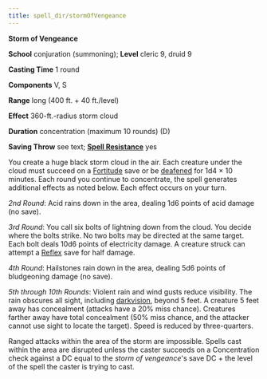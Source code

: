```yaml
---
title: spell_dir/stormOfVengeance
---
```

 **Storm of Vengeance**

**School** conjuration (summoning); **Level** cleric 9, druid 9

**Casting Time** 1 round

**Components** V, S

**Range** long (400 ft. + 40 ft./level)

**Effect** 360-ft.-radius storm cloud

**Duration** concentration (maximum 10 rounds) (D)

**Saving Throw** see text; **[Spell Resistance](../glossary#_spell-resistance)** yes

You create a huge black storm cloud in the air. Each creature under the cloud must succeed on a [Fortitude](../combat#_fortitude) save or be [deafened](../glossary#_deafened) for 1d4 × 10 minutes. Each round you continue to concentrate, the spell generates additional effects as noted below. Each effect occurs on your turn.

_2nd Round_: Acid rains down in the area, dealing 1d6 points of acid damage (no save).

_3rd Round_: You call six bolts of lightning down from the cloud. You decide where the bolts strike. No two bolts may be directed at the same target. Each bolt deals 10d6 points of electricity damage. A creature struck can attempt a [Reflex](../combat#_reflex) save for half damage.

_4th Round_: Hailstones rain down in the area, dealing 5d6 points of bludgeoning damage (no save).

_5th through 10th Rounds_: Violent rain and wind gusts reduce visibility. The rain obscures all sight, including [darkvision](../glossary#_darkvision), beyond 5 feet. A creature 5 feet away has concealment (attacks have a 20% miss chance). Creatures farther away have total concealment (50% miss chance, and the attacker cannot use sight to locate the target). Speed is reduced by three-quarters.

Ranged attacks within the area of the storm are impossible. Spells cast within the area are disrupted unless the caster succeeds on a Concentration check against a DC equal to the _storm of vengeance_'s save DC + the level of the spell the caster is trying to cast.

